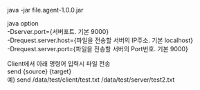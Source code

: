 java -jar file.agent-1.0.0.jar  
  
  
java option  
-Dserver.port={서버포트. 기본 9000}  
-Drequest.server.host={파일을 전송할 서버의 IP주소. 기본 localhost}  
-Drequest.server.port={파일을 전송할 서버의 Port번호. 기본 9000}  
  
   
Client에서 아래 명령어 입력시 파일 전송  
send {source} {target}  
예) send /data/test/client/test.txt /data/test/server/test2.txt   
